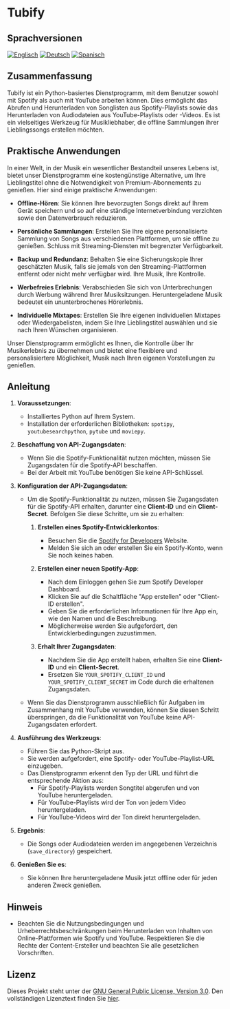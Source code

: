 # Tubify

## Sprachversionen
[![Englisch](https://img.shields.io/badge/Englisch-English-blue)](readme.md)
[![Deutsch](https://img.shields.io/badge/Deutsch-German-blue)](readme_de.md)
[![Spanisch](https://img.shields.io/badge/Español-Spanish-blue)](readme_es.md)

## Zusammenfassung

Tubify ist ein Python-basiertes Dienstprogramm, mit dem Benutzer sowohl mit Spotify als auch mit YouTube arbeiten können. Dies ermöglicht das Abrufen und Herunterladen von Songlisten aus Spotify-Playlists sowie das Herunterladen von Audiodateien aus YouTube-Playlists oder -Videos. Es ist ein vielseitiges Werkzeug für Musikliebhaber, die offline Sammlungen ihrer Lieblingssongs erstellen möchten.

## Praktische Anwendungen

In einer Welt, in der Musik ein wesentlicher Bestandteil unseres Lebens ist, bietet unser Dienstprogramm eine kostengünstige Alternative, um Ihre Lieblingstitel ohne die Notwendigkeit von Premium-Abonnements zu genießen. Hier sind einige praktische Anwendungen:

- **Offline-Hören**: Sie können Ihre bevorzugten Songs direkt auf Ihrem Gerät speichern und so auf eine ständige Internetverbindung verzichten sowie den Datenverbrauch reduzieren.

- **Persönliche Sammlungen**: Erstellen Sie Ihre eigene personalisierte Sammlung von Songs aus verschiedenen Plattformen, um sie offline zu genießen. Schluss mit Streaming-Diensten mit begrenzter Verfügbarkeit.

- **Backup und Redundanz**: Behalten Sie eine Sicherungskopie Ihrer geschätzten Musik, falls sie jemals von den Streaming-Plattformen entfernt oder nicht mehr verfügbar wird. Ihre Musik, Ihre Kontrolle.

- **Werbefreies Erlebnis**: Verabschieden Sie sich von Unterbrechungen durch Werbung während Ihrer Musiksitzungen. Heruntergeladene Musik bedeutet ein ununterbrochenes Hörerlebnis.

- **Individuelle Mixtapes**: Erstellen Sie Ihre eigenen individuellen Mixtapes oder Wiedergabelisten, indem Sie Ihre Lieblingstitel auswählen und sie nach Ihren Wünschen organisieren.

Unser Dienstprogramm ermöglicht es Ihnen, die Kontrolle über Ihr Musikerlebnis zu übernehmen und bietet eine flexiblere und personalisiertere Möglichkeit, Musik nach Ihren eigenen Vorstellungen zu genießen.

## Anleitung

1. **Voraussetzungen**:
   - Installiertes Python auf Ihrem System.
   - Installation der erforderlichen Bibliotheken: `spotipy`, `youtubesearchpython`, `pytube` und `moviepy`.

2. **Beschaffung von API-Zugangsdaten**:
   - Wenn Sie die Spotify-Funktionalität nutzen möchten, müssen Sie Zugangsdaten für die Spotify-API beschaffen.
   - Bei der Arbeit mit YouTube benötigen Sie keine API-Schlüssel.

3. **Konfiguration der API-Zugangsdaten**:
   - Um die Spotify-Funktionalität zu nutzen, müssen Sie Zugangsdaten für die Spotify-API erhalten, darunter eine **Client-ID** und ein **Client-Secret**. Befolgen Sie diese Schritte, um sie zu erhalten:

     1. **Erstellen eines Spotify-Entwicklerkontos**:
        - Besuchen Sie die [Spotify for Developers](https://developer.spotify.com/dashboard/) Website.
        - Melden Sie sich an oder erstellen Sie ein Spotify-Konto, wenn Sie noch keines haben.

     2. **Erstellen einer neuen Spotify-App**:
        - Nach dem Einloggen gehen Sie zum Spotify Developer Dashboard.
        - Klicken Sie auf die Schaltfläche "App erstellen" oder "Client-ID erstellen".
        - Geben Sie die erforderlichen Informationen für Ihre App ein, wie den Namen und die Beschreibung.
        - Möglicherweise werden Sie aufgefordert, den Entwicklerbedingungen zuzustimmen.

     3. **Erhalt Ihrer Zugangsdaten**:
        - Nachdem Sie die App erstellt haben, erhalten Sie eine **Client-ID** und ein **Client-Secret**.
        - Ersetzen Sie `YOUR_SPOTIFY_CLIENT_ID` und `YOUR_SPOTIFY_CLIENT_SECRET` im Code durch die erhaltenen Zugangsdaten.

   - Wenn Sie das Dienstprogramm ausschließlich für Aufgaben im Zusammenhang mit YouTube verwenden, können Sie diesen Schritt überspringen, da die Funktionalität von YouTube keine API-Zugangsdaten erfordert.

4. **Ausführung des Werkzeugs**:
   - Führen Sie das Python-Skript aus.
   - Sie werden aufgefordert, eine Spotify- oder YouTube-Playlist-URL einzugeben.
   - Das Dienstprogramm erkennt den Typ der URL und führt die entsprechende Aktion aus:
     - Für Spotify-Playlists werden Songtitel abgerufen und von YouTube heruntergeladen.
     - Für YouTube-Playlists wird der Ton von jedem Video heruntergeladen.
     - Für YouTube-Videos wird der Ton direkt heruntergeladen.

5. **Ergebnis**:
   - Die Songs oder Audiodateien werden im angegebenen Verzeichnis (`save_directory`) gespeichert.

6. **Genießen Sie es**:
   - Sie können Ihre heruntergeladene Musik jetzt offline oder für jeden anderen Zweck genießen.

## Hinweis

- Beachten Sie die Nutzungsbedingungen und Urheberrechtsbeschränkungen beim Herunterladen von Inhalten von Online-Plattformen wie Spotify und YouTube. Respektieren Sie die Rechte der Content-Ersteller und beachten Sie alle gesetzlichen Vorschriften.

## Lizenz

Dieses Projekt steht unter der [GNU General Public License, Version 3.0](LICENSE.txt). Den vollständigen Lizenztext finden Sie [hier](https://www.gnu.org/licenses/gpl-3.0.html).
